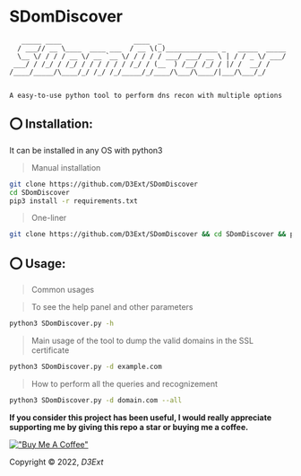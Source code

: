 # SDomDiscover

```
   _____ ____                  ____  _                               
  / ___// __ \____  ____ ___  / __ \(_)_____________ _   _____  _____
  \__ \/ / / / __ \/ __ `__ \/ / / / / ___/ ___/ __ \ | / / _ \/ ___/
 ___/ / /_/ / /_/ / / / / / / /_/ / (__  ) /__/ /_/ / |/ /  __/ /    
/____/_____/\____/_/ /_/ /_/_____/_/____/\___/\____/|___/\___/_/     
                                                                
```

`A easy-to-use python tool to perform dns recon with multiple options`

## ⭕ Installation:
It can be installed in any OS with python3

> Manual installation
```sh
git clone https://github.com/D3Ext/SDomDiscover
cd SDomDiscover
pip3 install -r requirements.txt
```

> One-liner
```sh
git clone https://github.com/D3Ext/SDomDiscover && cd SDomDiscover && pip3 install -r requirements.txt && python3 SDomDiscover.py
```

## ⭕ Usage:

> Common usages

> To see the help panel and other parameters
```sh
python3 SDomDiscover.py -h
```

> Main usage of the tool to dump the valid domains in the SSL certificate 
```sh
python3 SDomDiscover.py -d example.com
```

> How to perform all the queries and recognizement
```sh
python3 SDomDiscover.py -d domain.com --all
```

**If you consider this project has been useful, I would really appreciate supporting me by giving this repo a star or buying me a coffee.**

[!["Buy Me A Coffee"](https://www.buymeacoffee.com/assets/img/custom_images/orange_img.png)](https://www.buymeacoffee.com/d3ext)

Copyright © 2022, *D3Ext*
